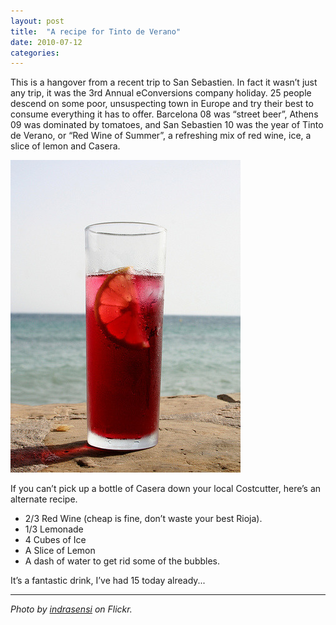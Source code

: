 ```yaml
---
layout: post
title:  "A recipe for Tinto de Verano"
date: 2010-07-12  
categories:
---
```

This is a hangover from a recent trip to San Sebastien. In fact it wasn’t just any trip, it was the 3rd Annual eConversions company holiday. 25 people descend on some poor, unsuspecting town in Europe and try their best to consume everything it has to offer. Barcelona 08 was “street beer”, Athens 09 was dominated by tomatoes, and San Sebastien 10 was the year of Tinto de Verano, or “Red Wine of Summer”, a refreshing mix of red wine, ice, a slice of lemon and Casera.

<img src="/assets/img/tinto.jpg" alt="A tall glass of Tinto de Verano">

If you can’t pick up a bottle of Casera down your local Costcutter, here’s an alternate recipe.

* 2/3 Red Wine (cheap is fine, don’t waste your best Rioja).
* 1/3 Lemonade
* 4 Cubes of Ice
* A Slice of Lemon
* A dash of water to get rid some of the bubbles.

It’s a fantastic drink, I’ve had 15 today already...

---

_Photo by [indrasensi](https://www.flickr.com/photos/indrasensi/2894866568/) on Flickr._
